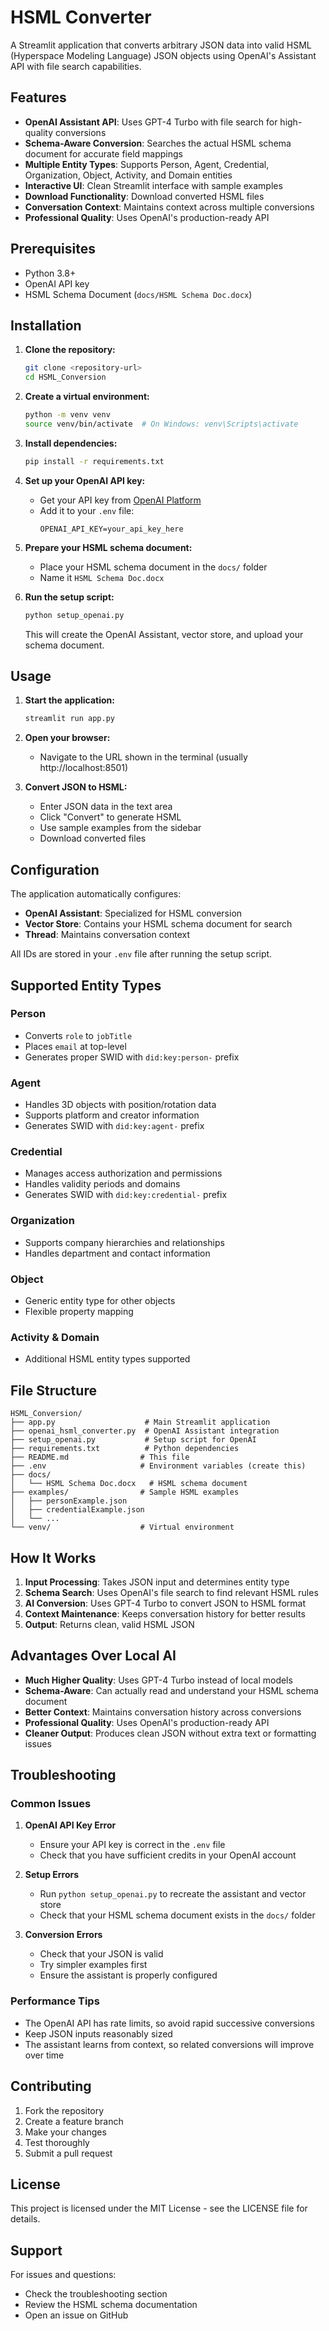 # HSML Converter

A Streamlit application that converts arbitrary JSON data into valid HSML (Hyperspace Modeling Language) JSON objects using OpenAI's Assistant API with file search capabilities.

## Features

- **OpenAI Assistant API**: Uses GPT-4 Turbo with file search for high-quality conversions
- **Schema-Aware Conversion**: Searches the actual HSML schema document for accurate field mappings
- **Multiple Entity Types**: Supports Person, Agent, Credential, Organization, Object, Activity, and Domain entities
- **Interactive UI**: Clean Streamlit interface with sample examples
- **Download Functionality**: Download converted HSML files
- **Conversation Context**: Maintains context across multiple conversions
- **Professional Quality**: Uses OpenAI's production-ready API

## Prerequisites

- Python 3.8+
- OpenAI API key
- HSML Schema Document (`docs/HSML Schema Doc.docx`)

## Installation

1. **Clone the repository:**
   ```bash
   git clone <repository-url>
   cd HSML_Conversion
   ```

2. **Create a virtual environment:**
   ```bash
   python -m venv venv
   source venv/bin/activate  # On Windows: venv\Scripts\activate
   ```

3. **Install dependencies:**
   ```bash
   pip install -r requirements.txt
   ```

4. **Set up your OpenAI API key:**
   - Get your API key from [OpenAI Platform](https://platform.openai.com/api-keys)
   - Add it to your `.env` file:
     ```
     OPENAI_API_KEY=your_api_key_here
     ```

5. **Prepare your HSML schema document:**
   - Place your HSML schema document in the `docs/` folder
   - Name it `HSML Schema Doc.docx`

6. **Run the setup script:**
   ```bash
   python setup_openai.py
   ```
   This will create the OpenAI Assistant, vector store, and upload your schema document.

## Usage

1. **Start the application:**
   ```bash
   streamlit run app.py
   ```

2. **Open your browser:**
   - Navigate to the URL shown in the terminal (usually http://localhost:8501)

3. **Convert JSON to HSML:**
   - Enter JSON data in the text area
   - Click "Convert" to generate HSML
   - Use sample examples from the sidebar
   - Download converted files

## Configuration

The application automatically configures:
- **OpenAI Assistant**: Specialized for HSML conversion
- **Vector Store**: Contains your HSML schema document for search
- **Thread**: Maintains conversation context

All IDs are stored in your `.env` file after running the setup script.

## Supported Entity Types

### Person
- Converts `role` to `jobTitle`
- Places `email` at top-level
- Generates proper SWID with `did:key:person-` prefix

### Agent
- Handles 3D objects with position/rotation data
- Supports platform and creator information
- Generates SWID with `did:key:agent-` prefix

### Credential
- Manages access authorization and permissions
- Handles validity periods and domains
- Generates SWID with `did:key:credential-` prefix

### Organization
- Supports company hierarchies and relationships
- Handles department and contact information

### Object
- Generic entity type for other objects
- Flexible property mapping

### Activity & Domain
- Additional HSML entity types supported

## File Structure

```
HSML_Conversion/
├── app.py                    # Main Streamlit application
├── openai_hsml_converter.py  # OpenAI Assistant integration
├── setup_openai.py           # Setup script for OpenAI
├── requirements.txt          # Python dependencies
├── README.md                # This file
├── .env                     # Environment variables (create this)
├── docs/
│   └── HSML Schema Doc.docx   # HSML schema document
├── examples/                # Sample HSML examples
│   ├── personExample.json
│   ├── credentialExample.json
│   └── ...
└── venv/                    # Virtual environment
```

## How It Works

1. **Input Processing**: Takes JSON input and determines entity type
2. **Schema Search**: Uses OpenAI's file search to find relevant HSML rules
3. **AI Conversion**: Uses GPT-4 Turbo to convert JSON to HSML format
4. **Context Maintenance**: Keeps conversation history for better results
5. **Output**: Returns clean, valid HSML JSON

## Advantages Over Local AI

- **Much Higher Quality**: Uses GPT-4 Turbo instead of local models
- **Schema-Aware**: Can actually read and understand your HSML schema document
- **Better Context**: Maintains conversation history across conversions
- **Professional Quality**: Uses OpenAI's production-ready API
- **Cleaner Output**: Produces clean JSON without extra text or formatting issues

## Troubleshooting

### Common Issues

1. **OpenAI API Key Error**
   - Ensure your API key is correct in the `.env` file
   - Check that you have sufficient credits in your OpenAI account

2. **Setup Errors**
   - Run `python setup_openai.py` to recreate the assistant and vector store
   - Check that your HSML schema document exists in the `docs/` folder

3. **Conversion Errors**
   - Check that your JSON is valid
   - Try simpler examples first
   - Ensure the assistant is properly configured

### Performance Tips

- The OpenAI API has rate limits, so avoid rapid successive conversions
- Keep JSON inputs reasonably sized
- The assistant learns from context, so related conversions will improve over time

## Contributing

1. Fork the repository
2. Create a feature branch
3. Make your changes
4. Test thoroughly
5. Submit a pull request

## License

This project is licensed under the MIT License - see the LICENSE file for details.

## Support

For issues and questions:
- Check the troubleshooting section
- Review the HSML schema documentation
- Open an issue on GitHub
